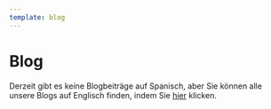 ```yaml
---
template: blog
---
```

# Blog

Derzeit gibt es keine Blogbeiträge auf Spanisch, aber Sie können alle unsere Blogs auf Englisch finden, indem Sie [hier](https://peachbitcoin.com/blog) klicken.
